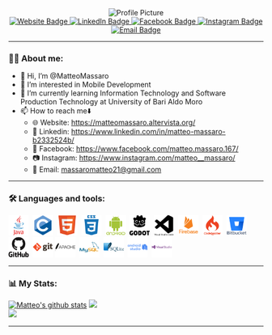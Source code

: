<div align="center" id="profile-picture">
     <img src="https://matteomassaro.altervista.org/wp-content/uploads/2022/10/LogoHomePage.png" height="150" width="400" alt="Profile Picture"/>
</div>

<div align="center" id="badges">
  <a href="https://matteomassaro.altervista.org/">
     <img src="https://img.shields.io/badge/Website-yellow?style=for-the-badge&logo=wordpress&logoColor=white" alt="Website Badge"/>
  </a>
  <a href="https://www.linkedin.com/in/matteo-massaro-b2332524b/">
       <img src="https://img.shields.io/badge/LinkedIn-0077B5?style=for-the-badge&logo=linkedin&logoColor=white" alt="LinkedIn Badge"/>
  </a>
  <a href="https://www.facebook.com/matteo.massaro.167/">
      <img src="https://img.shields.io/badge/Facebook-blue?style=for-the-badge&logo=facebook&logoColor=white" alt="Facebook Badge"/>
  </a>
  <a href="https://www.instagram.com/matteo__massaro/">
     <img src="https://img.shields.io/badge/Instagram-E4405F?style=for-the-badge&logo=instagram&logoColor=white" alt="Instagram Badge"/>
  </a>
  <a href="mailto:massaromatteo21@gmail.com">
     <img src="https://img.shields.io/badge/Email-D14836?style=for-the-badge&logo=gmail&logoColor=white" alt="Email Badge"/>
  </a>
</div>

---
### 🧑‍💻 About me:
- 👋 Hi, I’m @MatteoMassaro
- 👀 I’m interested in Mobile Development
- 🌱 I’m currently learning Information Technology and Software Production Technology at University of Bari Aldo Moro
- 📫 How to reach me⬇️
     - 🌐 Website: https://matteomassaro.altervista.org/
     - 👔 Linkedin: https://www.linkedin.com/in/matteo-massaro-b2332524b/
     - 👥 Facebook: https://www.facebook.com/matteo.massaro.167/
     - 📷 Instagram: https://www.instagram.com/matteo__massaro/
     - 📧 Email: massaromatteo21@gmail.com

---

### 🛠️ Languages and tools:
<div>
  <img src="https://github.com/devicons/devicon/blob/master/icons/java/java-original-wordmark.svg" title="Java" alt="Java" width="40" height="40"/>&nbsp;
  <img src="https://github.com/devicons/devicon/blob/master/icons/c/c-original.svg" title="C" alt="C" width="40" height="40"/>&nbsp;
  <img src="https://github.com/devicons/devicon/blob/master/icons/html5/html5-original.svg" title="HTML" alt="HTML" width="40" height="40"/>&nbsp;
  <img src="https://github.com/devicons/devicon/blob/master/icons/css3/css3-plain-wordmark.svg"  title="CSS3" alt="CSS" width="40" height="40"/>&nbsp;
  <img src="https://github.com/devicons/devicon/blob/master/icons/android/android-plain-wordmark.svg" title="Android" alt="Android" width="40" height="40"/>&nbsp;
  <img src="https://github.com/devicons/devicon/blob/master/icons/godot/godot-plain-wordmark.svg" title="Godot" alt="Godot" width="40" height="40"/>&nbsp;
  <img src="https://github.com/devicons/devicon/blob/master/icons/vscode/vscode-plain-wordmark.svg" title="VSCode" alt="VSCode" width="40" height="40"/>&nbsp;
  <img src="https://github.com/devicons/devicon/blob/master/icons/firebase/firebase-plain-wordmark.svg" title="Firebase" alt="Firebase" width="40" height="40"/>&nbsp;
  <img src="https://github.com/devicons/devicon/blob/master/icons/codeigniter/codeigniter-plain-wordmark.svg" title="Codeigniter" alt="Codeigniter" width="40" height="40"/>&nbsp;
  <img src="https://github.com/devicons/devicon/blob/master/icons/bitbucket/bitbucket-original-wordmark.svg" title="Bitbucket" alt="Bitbucket" width="40" height="40"/>&nbsp;
  <img src="https://github.com/devicons/devicon/blob/master/icons/github/github-original-wordmark.svg" title="GitHub" alt="GitHub" width="40" height="40"/>&nbsp;
  <img src="https://github.com/devicons/devicon/blob/master/icons/git/git-original-wordmark.svg" title="Git" alt="Git" width="40" height="40"/>
  <img src="https://github.com/devicons/devicon/blob/master/icons/apache/apache-plain-wordmark.svg" title="Apache" alt="Apache" width="40" height="40"/>&nbsp;
  <img src="https://github.com/devicons/devicon/blob/master/icons/mysql/mysql-original-wordmark.svg" title="MySQL"  alt="MySQL" width="40" height="40"/>&nbsp;
  <img src="https://github.com/devicons/devicon/blob/master/icons/sqlite/sqlite-original-wordmark.svg" title="SQLite"  alt="SQLite" width="40" height="40"/>&nbsp;
  <img src="https://github.com/devicons/devicon/blob/master/icons/androidstudio/androidstudio-plain-wordmark.svg" title="AndroidStudio" alt="AndroidStudio" width="40" height="40"/>&nbsp;
  <img src="https://github.com/devicons/devicon/blob/master/icons/visualstudio/visualstudio-plain-wordmark.svg" title="VisualStudio" alt="VisualStudio" width="40" height="40"/>&nbsp;
</div>

---

### 📊 My Stats:

[![Matteo's github stats](https://github-readme-stats-matteomassaro.vercel.app//api?username=matteomassaro&theme=nord&hide_border=false&include_all_commits=true&count_private=true)](https://github.com/MatteoMassaro/github-readme-stats)
![](https://github-readme-streak-stats.herokuapp.com/?user=matteomassaro&theme=nord&hide_border=false)<br/>
![](https://github-readme-stats.vercel.app/api/top-langs/?username=matteomassaro&theme=nord&hide_border=false&include_all_commits=true&count_private=true&layout=compact)

---

<!---
MatteoMassaro/MatteoMassaro is a ✨ special ✨ repository because its `README.md` (this file) appears on your GitHub profile.
You can click the Preview link to take a look at your changes.
--->
